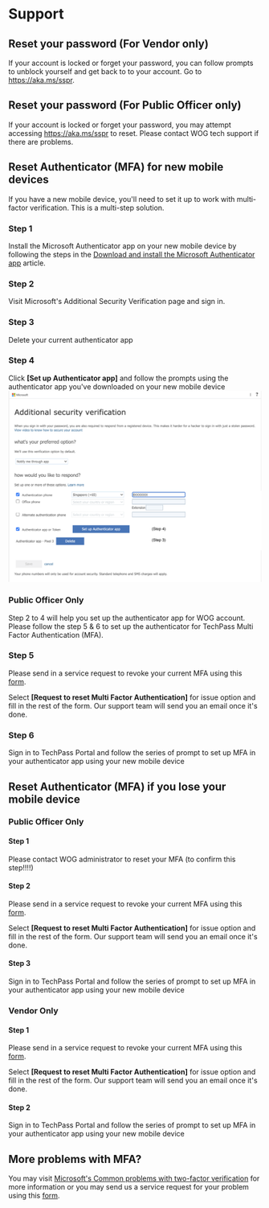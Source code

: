 # Support

## Reset your password (For Vendor only)
If your account is locked or forget your password, you can follow prompts to unblock yourself and get back to to your account. 
Go to https://aka.ms/sspr.

## Reset your password (For Public Officer only)
If your account is locked or forget your password, you may attempt accessing https://aka.ms/sspr to reset. Please contact WOG tech support if there are problems.

## Reset Authenticator (MFA) for new mobile devices
If you have a new mobile device, you'll need to set it up to work with multi-factor verification. This is a multi-step solution.

### Step 1
Install the Microsoft Authenticator app on your new mobile device by following the steps in the [Download and install the Microsoft Authenticator app](https://docs.microsoft.com/en-us/azure/active-directory/user-help/user-help-auth-app-download-install) article.

### Step 2
Visit Microsoft's Additional Security Verification page and sign in.

### Step 3
Delete your current authenticator app

### Step 4
Click **[Set up Authenticator app]** and follow the prompts using the authenticator app you've downloaded on your new mobile device
![additional_security_verification](assets/support/additionalSecurityFeature.png)

### Public Officer Only
Step 2 to 4 will help you set up the authenticator app for WOG account. Please follow the step 5 & 6 to set up the authenticator for TechPass Multi Factor Authentication (MFA).

### Step 5
Please send in a service request to revoke your current MFA using this [form](https://go.gov.sg/techpass-sr).

Select **[Request to reset Multi Factor Authentication]** for issue option and fill in the rest of the form. Our support team will send you an email once it's done.

### Step 6
Sign in to TechPass Portal and follow the series of prompt to set up MFA in your authenticator app using your new mobile device

## Reset Authenticator (MFA) if you lose your mobile device

### Public Officer Only
#### Step 1
Please contact WOG administrator to reset your MFA (to confirm this step!!!!)

#### Step 2
Please send in a service request to revoke your current MFA using this [form](https://go.gov.sg/techpass-sr).

Select **[Request to reset Multi Factor Authentication]** for issue option and fill in the rest of the form. Our support team will send you an email once it's done.

#### Step 3
Sign in to TechPass Portal and follow the series of prompt to set up MFA in your authenticator app using your new mobile device

### Vendor Only
#### Step 1
Please send in a service request to revoke your current MFA using this [form](https://go.gov.sg/techpass-sr).

Select **[Request to reset Multi Factor Authentication]** for issue option and fill in the rest of the form. Our support team will send you an email once it's done.

#### Step 2
Sign in to TechPass Portal and follow the series of prompt to set up MFA in your authenticator app using your new mobile device

## More problems with MFA?
You may visit [Microsoft's Common problems with two-factor verification](https://docs.microsoft.com/en-us/azure/active-directory/user-help/multi-factor-authentication-end-user-troubleshoot) for more information 
or you may send us a service request for your problem using this [form](https://go.gov.sg/techpass-sr).
